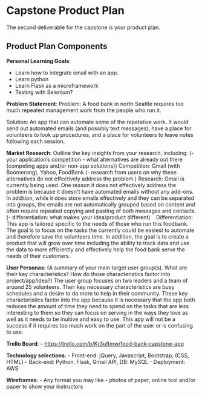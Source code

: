 # Capstone Product Plan
The second deliverable for the capstone is your product plan.

## Product Plan Components
 __Personal Learning Goals__: 
 - Learn how to integrate email with an app.
 - Learn python
 - Learn Flask as a microframework
 - Testing with Selenium?

 __Problem Statement__: 
Problem: A food bank in north Seattle requires too much repeated management work from the people who run it.

Solution: An app that can automate some of the repetative work.  It would send out automated emails (and possibly text messages), have a place for volunteers to look up procedures, and a place for volunteers to leave notes following each session.  

 __Market Research__: Outline the key insights from your research, including:
    (- your application’s competition - what alternatives are already out there (competing apps and/or non-app solutions))
    Competition: Gmail (with Boomerang), Yahoo, FoodBank
    (- research from users on why these alternatives do not effectively address the problem.)
    Research: Gmail is currently being used.  One reason it does not effectively address the problem is because it doesn't have automated emails without any add-ons.  In addition, while it does store emails effectively and they can be separated into groups, the emails are not automatically grouped based on content and often require repeated copying and pasting of both messages and contacts. 
    (- differentiation: what makes your idea/product different)
    Differentiation: This app is tailored specific to the needs of those who run this foodbank.  The goal is to focus on the tasks the currently could be easiest to automate and therefore save the volunteers time.  In addition, the goal is to create a product that will grow over time including the ability to track data and use the data to more efficiently and effectively help the food bank serve the needs of their customers.
    
 __User Personas__: (A summary of your main target user group(s). What are their key characteristics? How do those characteristics factor into project/app/idea?) The user group focuses on two leaders and a team of around 25 volunteers.  Their key necessary characteristics are busy schedules and a desire to do more to help in their community.  These key characteristics factor into the app because it is necessary that the app both reduces the amount of time they need to spend on the tasks that are less interesting to them so they can focus on serving in the ways they love as well as it needs to be inuitive and easy to use. This app will not be a success if it requires too much work on the part of the user or is confusing to use. 

 __Trello Board__:
    - https://trello.com/b/Kr3uftmw/food-bank-capstone-app
  
 __Technology selections__:
    - Front-end: jQuery, Javascript, Bootstrap, (CSS, HTML)
    - Back-end: Python, Flask, Gmail API, DB: MySQL
    - Deployment: AWS
  
 __Wireframes__:
    - Any format you may like - photos of paper, online tool and/or paper to show your instructors


